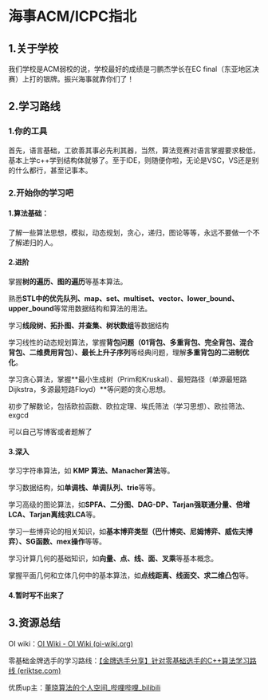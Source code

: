 # 海事ACM/ICPC指北

## 1.关于学校

我们学校是ACM弱校的说，学校最好的成绩是刁鹏杰学长在EC final（东亚地区决赛）上打的银牌。振兴海事就靠你们了！

## 2.学习路线

### 1.你的工具

首先，语言基础，工欲善其事必先利其器，当然，算法竞赛对语言掌握要求极低，基本上学c++学到结构体就够了。至于IDE，则随便你啦，无论是VSC，VS还是别的什么都行，甚至记事本。

### 2.开始你的学习吧

#### 1.算法基础：

了解一些算法思想，模拟，动态规划，贪心，递归，图论等等，永远不要做一个不了解递归的人。

#### 2.进阶

掌握**树的遍历、图的遍历**等基本算法。

熟悉**STL中的优先队列、map、set、multiset、vector、lower_bound、upper_bound**等常用数据结构和算法的用法。

学习**线段树、拓扑图、并查集、树状数组**等数据结构

学习线性的动态规划算法，掌握**背包问题（01背包、多重背包、完全背包、混合背包、二维费用背包）、最长上升子序列**等经典问题，理解**多重背包的二进制优化**。

学习贪心算法，掌握**最小生成树（Prim和Kruskal）、最短路径（单源最短路Dijkstra，多源最短路Floyd）**等问题的贪心思想。

初步了解数论，包括欧拉函数、欧拉定理、埃氏筛法（学习思想）、欧拉筛法、exgcd

可以自己写博客或者题解了

#### 3.深入

学习字符串算法，如 **KMP 算法、Manacher算法**等。

学习数据结构，如**单调栈、单调队列、trie**等等。

学习高级的图论算法，如**SPFA、二分图、DAG-DP、Tarjan强联通分量、倍增LCA、Tarjan离线求LCA**等。

学习一些博弈论的相关知识，如**基本博弈类型（巴什博奕、尼姆博弈、威佐夫博弈）、SG函数、mex操作**等等。

学习计算几何的基础知识，如**向量、点、线、面、叉乘**等基本概念。

掌握平面几何和立体几何中的基本算法，如**点线距离、线面交、求二维凸包**等。

#### 4.暂时写不出来了

## 3.资源总结

OI wiki：[OI Wiki - OI Wiki (oi-wiki.org)](https://oi-wiki.org/)

零基础金牌选手的学习路线：[【金牌选手分享】针对零基础选手的C++算法学习路线 (eriktse.com)](https://www.eriktse.com/algorithm/1303.html#大一上学期)

优质up主：[董晓算法的个人空间_哔哩哔哩_bilibili](https://space.bilibili.com/517494241?spm_id_from=333.337.0.0)

